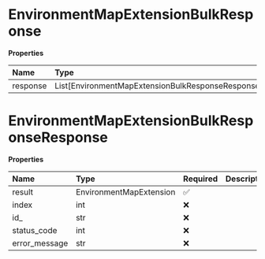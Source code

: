 # EnvironmentMapExtensionBulkResponse

**Properties**

| Name     | Type                                              | Required | Description |
| :------- | :------------------------------------------------ | :------- | :---------- |
| response | List[EnvironmentMapExtensionBulkResponseResponse] | ❌       |             |

# EnvironmentMapExtensionBulkResponseResponse

**Properties**

| Name          | Type                    | Required | Description |
| :------------ | :---------------------- | :------- | :---------- |
| result        | EnvironmentMapExtension | ✅       |             |
| index         | int                     | ❌       |             |
| id\_          | str                     | ❌       |             |
| status_code   | int                     | ❌       |             |
| error_message | str                     | ❌       |             |

